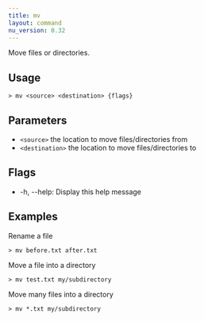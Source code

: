 ```yaml
---
title: mv
layout: command
nu_version: 0.32
---
```


Move files or directories.

## Usage

```shell
> mv <source> <destination> {flags}
```

## Parameters

- `<source>` the location to move files/directories from
- `<destination>` the location to move files/directories to

## Flags

- -h, --help: Display this help message

## Examples

Rename a file

```shell
> mv before.txt after.txt
```

Move a file into a directory

```shell
> mv test.txt my/subdirectory
```

Move many files into a directory

```shell
> mv *.txt my/subdirectory
```
